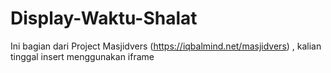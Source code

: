 # Display-Waktu-Shalat
Ini bagian dari Project Masjidvers (https://iqbalmind.net/masjidvers) , kalian tinggal insert menggunakan iframe
